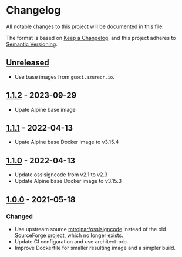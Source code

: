 # Changelog

All notable changes to this project will be documented in this file.

The format is based on [Keep a Changelog](https://keepachangelog.com/en/1.0.0/),
and this project adheres to [Semantic Versioning](https://semver.org/spec/v2.0.0.html).

## [Unreleased]

- Use base images from `gsoci.azurecr.io`.

## [1.1.2] - 2023-09-29

- Upate Alpine base image

## [1.1.1] - 2022-04-13

- Upate Alpine base Docker image to v3.15.4

## [1.1.0] - 2022-04-13

- Update osslsigncode from v2.1 to v2.3
- Update Alpine base Docker image to v3.15.3

## [1.0.0] - 2021-05-18

### Changed

- Use upstream source [mtrojnar/osslsigncode](https://github.com/mtrojnar/osslsigncode) instead of the old SourceForge project, which no longer exists.
- Update CI configuration and use architect-orb.
- Improve Dockerfile for smaller resulting image and a simpler build.

[Unreleased]: https://github.com/giantswarm/signcode-util/compare/v1.1.2...HEAD
[1.1.2]: https://github.com/giantswarm/signcode-util/compare/v1.1.1...v1.1.2
[1.1.1]: https://github.com/giantswarm/signcode-util/compare/v1.1.0...v1.1.1
[1.1.0]: https://github.com/giantswarm/signcode-util/compare/v1.0.0...v1.1.0
[1.0.0]: https://github.com/giantswarm/signcode-util/releases/tag/v1.0.0
